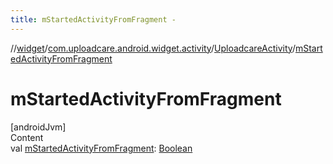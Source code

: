 ```yaml
---
title: mStartedActivityFromFragment -
---
```

//[widget](../../index.md)/[com.uploadcare.android.widget.activity](../index.md)/[UploadcareActivity](index.md)/[mStartedActivityFromFragment](m-started-activity-from-fragment.md)



# mStartedActivityFromFragment  
[androidJvm]  
Content  
val [mStartedActivityFromFragment](m-started-activity-from-fragment.md): [Boolean](https://kotlinlang.org/api/latest/jvm/stdlib/kotlin/-boolean/index.html)  



